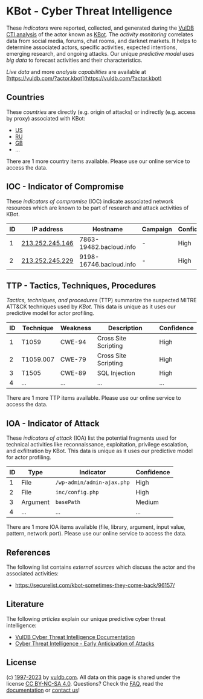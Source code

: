 # KBot - Cyber Threat Intelligence

These _indicators_ were reported, collected, and generated during the [VulDB CTI analysis](https://vuldb.com/?kb.cti) of the actor known as [KBot](https://vuldb.com/?actor.kbot). The _activity monitoring_ correlates data from social media, forums, chat rooms, and darknet markets. It helps to determine associated actors, specific activities, expected intentions, emerging research, and ongoing attacks. Our unique _predictive model_ uses _big data_ to forecast activities and their characteristics.

_Live data_ and more _analysis capabilities_ are available at [https://vuldb.com/?actor.kbot](https://vuldb.com/?actor.kbot)

## Countries

These _countries_ are directly (e.g. origin of attacks) or indirectly (e.g. access by proxy) associated with KBot:

* [US](https://vuldb.com/?country.us)
* [RU](https://vuldb.com/?country.ru)
* [GB](https://vuldb.com/?country.gb)
* ...

There are 1 more country items available. Please use our online service to access the data.

## IOC - Indicator of Compromise

These _indicators of compromise_ (IOC) indicate associated network resources which are known to be part of research and attack activities of KBot.

ID | IP address | Hostname | Campaign | Confidence
-- | ---------- | -------- | -------- | ----------
1 | [213.252.245.146](https://vuldb.com/?ip.213.252.245.146) | 7863-19482.bacloud.info | - | High
2 | [213.252.245.229](https://vuldb.com/?ip.213.252.245.229) | 9198-16746.bacloud.info | - | High

## TTP - Tactics, Techniques, Procedures

_Tactics, techniques, and procedures_ (TTP) summarize the suspected MITRE ATT&CK techniques used by _KBot_. This data is unique as it uses our predictive model for actor profiling.

ID | Technique | Weakness | Description | Confidence
-- | --------- | -------- | ----------- | ----------
1 | T1059 | CWE-94 | Cross Site Scripting | High
2 | T1059.007 | CWE-79 | Cross Site Scripting | High
3 | T1505 | CWE-89 | SQL Injection | High
4 | ... | ... | ... | ...

There are 1 more TTP items available. Please use our online service to access the data.

## IOA - Indicator of Attack

These _indicators of attack_ (IOA) list the potential fragments used for technical activities like reconnaissance, exploitation, privilege escalation, and exfiltration by KBot. This data is unique as it uses our predictive model for actor profiling.

ID | Type | Indicator | Confidence
-- | ---- | --------- | ----------
1 | File | `/wp-admin/admin-ajax.php` | High
2 | File | `inc/config.php` | High
3 | Argument | `basePath` | Medium
4 | ... | ... | ...

There are 1 more IOA items available (file, library, argument, input value, pattern, network port). Please use our online service to access the data.

## References

The following list contains _external sources_ which discuss the actor and the associated activities:

* https://securelist.com/kbot-sometimes-they-come-back/96157/

## Literature

The following _articles_ explain our unique predictive cyber threat intelligence:

* [VulDB Cyber Threat Intelligence Documentation](https://vuldb.com/?kb.cti)
* [Cyber Threat Intelligence - Early Anticipation of Attacks](https://www.scip.ch/en/?labs.20201022)

## License

(c) [1997-2023](https://vuldb.com/?kb.changelog) by [vuldb.com](https://vuldb.com/?kb.about). All data on this page is shared under the license [CC BY-NC-SA 4.0](https://creativecommons.org/licenses/by-nc-sa/4.0/). Questions? Check the [FAQ](https://vuldb.com/?kb.faq), read the [documentation](https://vuldb.com/?kb) or [contact us](https://vuldb.com/?contact)!

